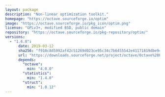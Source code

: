 ```yaml
---
layout: package
description: "Non-linear optimization toolkit."
homepage: "https://octave.sourceforge.io/optim"
image: "https://octave.sourceforge.io/pkg_icon/optim.png"
license: "GPLv3+, modified BSD, public domain"
repository: "https://octave.sourceforge.io/pkg-repository/optim/"
versions:
  - "1.6.0":
      date: 2019-03-12
      sha256: "f910c8d5992af42c51269d023ce95c34c7b6455542e41171819dbe94fc4350fc"
      url: "https://downloads.sourceforge.net/project/octave/Octave%20Forge%20Packages/Individual%20Package%20Releases/optim-1.6.0.tar.gz"
      depends:
        "octave":
          min: "4.0.0"
        "statistics":
          min: "1.4.0"
        "struct":
          min: "1.0.12"
---
```

